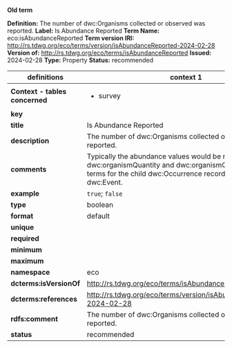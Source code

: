 **Old term**

**Definition:** The number of dwc:Organisms collected or observed was reported.
**Label:** Is Abundance Reported
**Term Name:** eco:isAbundanceReported
**Term version IRI:** http://rs.tdwg.org/eco/terms/version/isAbundanceReported-2024-02-28
**Version of:** http://rs.tdwg.org/eco/terms/isAbundanceReported
**Issued:** 2024-02-28
**Type:** Property
**Status:** recommended


| definitions | context 1 |
|-|-|
| **Context - tables concerned** | <ul><li>survey</li></ul> |
| **key** |  |
| **title** | Is Abundance Reported |
| **description** | The number of dwc:Organisms collected or observed was reported. |
| **comments** | Typically the abundance values would be reported in a dwc:organismQuantity and dwc:organismQuantityType terms for the child dwc:Occurrence records for this dwc:Event. |
| **example** | `true`; `false` |
| **type** | boolean |
| **format** | default |
| **unique** |  |
| **required** |  |
| **minimum** |  |
| **maximum** |  |
| **namespace** | eco |
| **dcterms:isVersionOf** | http://rs.tdwg.org/eco/terms/isAbundanceReported |
| **dcterms:references** | http://rs.tdwg.org/eco/terms/version/isAbundanceReported-2024-02-28 |
| **rdfs:comment** | The number of dwc:Organisms collected or observed was reported. |
| **status** | recommended |
